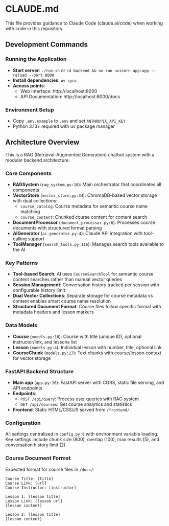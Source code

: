 # CLAUDE.md

This file provides guidance to Claude Code (claude.ai/code) when working with code in this repository.

## Development Commands

### Running the Application
- **Start server**: `./run.sh` or `cd backend && uv run uvicorn app:app --reload --port 8000`
- **Install dependencies**: `uv sync`
- **Access points**:
  - Web Interface: http://localhost:8000
  - API Documentation: http://localhost:8000/docs

### Environment Setup
- Copy `.env.example` to `.env` and set `ANTHROPIC_API_KEY`
- Python 3.13+ required with uv package manager

## Architecture Overview

This is a RAG (Retrieval-Augmented Generation) chatbot system with a modular backend architecture:

### Core Components
- **RAGSystem** (`rag_system.py:10`): Main orchestrator that coordinates all components
- **VectorStore** (`vector_store.py:34`): ChromaDB-based vector storage with dual collections:
  - `course_catalog`: Course metadata for semantic course name matching
  - `course_content`: Chunked course content for content search
- **DocumentProcessor** (`document_processor.py:6`): Processes course documents with structured format parsing
- **AIGenerator** (`ai_generator.py:4`): Claude API integration with tool-calling support
- **ToolManager** (`search_tools.py:116`): Manages search tools available to the AI

### Key Patterns
- **Tool-based Search**: AI uses `CourseSearchTool` for semantic course content searches rather than manual vector queries
- **Session Management**: Conversation history tracked per session with configurable history limit
- **Dual Vector Collections**: Separate storage for course metadata vs content enables smart course name resolution
- **Structured Document Format**: Course files follow specific format with metadata headers and lesson markers

### Data Models
- **Course** (`models.py:10`): Course with title (unique ID), optional instructor/link, and lessons list
- **Lesson** (`models.py:4`): Individual lesson with number, title, optional link
- **CourseChunk** (`models.py:17`): Text chunks with course/lesson context for vector storage

### FastAPI Backend Structure
- **Main app** (`app.py:16`): FastAPI server with CORS, static file serving, and API endpoints
- **Endpoints**:
  - `POST /api/query`: Process user queries with RAG system
  - `GET /api/courses`: Get course analytics and statistics
- **Frontend**: Static HTML/CSS/JS served from `/frontend/`

### Configuration
All settings centralized in `config.py:9` with environment variable loading. Key settings include chunk size (800), overlap (100), max results (5), and conversation history limit (2).

### Course Document Format
Expected format for course files in `/docs/`:
```
Course Title: [title]
Course Link: [url]  
Course Instructor: [instructor]

Lesson 1: [lesson title]
Lesson Link: [lesson url]
[lesson content]

Lesson 2: [lesson title]
[lesson content]
```